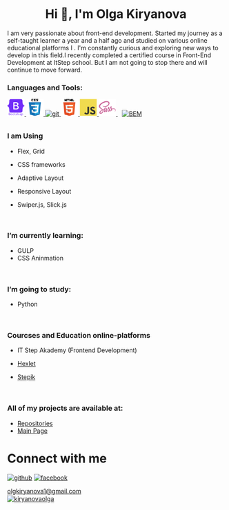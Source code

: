 <h1 align="center">Hi 👋, I'm Olga Kiryanova</h1>
<p>I am very passionate about front-end development. Started my journey as a self-taught learner a year and a half ago and studied on various online educational platforms
I . I'm constantly curious and exploring new ways to develop in this field.I recently completed a certified course in Front-End Development at ItStep school. But I am not going to stop there and will continue to move forward.</p>


<h3 align="left">Languages and Tools:</h3>
<p align="left"> <a href="https://getbootstrap.com" target="_blank" rel="noreferrer"> <img src="https://raw.githubusercontent.com/devicons/devicon/master/icons/bootstrap/bootstrap-plain-wordmark.svg" alt="bootstrap" width="40" height="40"/> </a> <a href="https://www.w3schools.com/css/" target="_blank" rel="noreferrer"> <img src="https://raw.githubusercontent.com/devicons/devicon/master/icons/css3/css3-original-wordmark.svg" alt="css3" width="40" height="40"/> </a> <a href="https://git-scm.com/" target="_blank" rel="noreferrer"> <img src="https://www.vectorlogo.zone/logos/git-scm/git-scm-icon.svg" alt="git" width="40" height="40"/> </a> <a href="https://www.w3.org/html/" target="_blank" rel="noreferrer"> <img src="https://raw.githubusercontent.com/devicons/devicon/master/icons/html5/html5-original-wordmark.svg" alt="html5" width="40" height="40"/> </a> <a href="https://developer.mozilla.org/en-US/docs/Web/JavaScript" target="_blank" rel="noreferrer"> <img src="https://raw.githubusercontent.com/devicons/devicon/master/icons/javascript/javascript-original.svg" alt="javascript" width="40" height="40"/> </a> </a> <a href="https://sass-lang.com" target="_blank" rel="noreferrer"> <img src="https://raw.githubusercontent.com/devicons/devicon/master/icons/sass/sass-original.svg" alt="sass" width="40" height="40"/> </a> <a href="http://getbem.com/" target="_blank"><img style="margin: 10px" src="https://profilinator.rishav.dev/skills-assets/bem.svg" alt="BEM" height="50" /></a>  </p>


  

### <div align="left">I am Using</div>  
  

- Flex, Grid  
  

- CSS frameworks   
  

- Adaptive Layout  
  

- Responsive Layout
  
- Swiper.js, Slick.js
  

<br/>  

### <div align="left">I’m currently learning:</div>  
- GULP
- CSS Aninmation
<br/>

### <div align="left">I’m going to study:</div>  
- Python
<br/> 


### <div align="left">Courcses and  Education online-platforms</div>  


  
- IT Step Akademy (Frontend Development)


- <a href="https://github.com/Hexlet" target="_blank">Hexlet</a> 
  

- <a href="https://welcome.stepik.org/en/about" target="_blank">Stepik</a>

  <br>
  
### <div align="left"> All of my projects are available at:</div> 
-  <a href="https://github.com/kiryanovaolga?tab=repositories">Repositories</a>
- <a href="https://github.com/kiryanovaolga">Main Page</a>




# Connect with me  

<a href="https://github.com/kiryanovaolga" target="blank"><img src='https://cdn.jsdelivr.net/npm/simple-icons@3.0.1/icons/github.svg' alt='github' height='40'></a>
<a href="https://www.facebook.com/profile.php?id=100004407303369&locale=cs_CZ" target="blank"><img src='https://cdn.jsdelivr.net/npm/simple-icons@3.0.1/icons/facebook.svg' alt='facebook' height='40'></a>
<div><a href="mailto:olgkiryanova1@gmail.com">olgkiryanova1@gmail.com</a></div>
<a href="https://linkedin.com/in/kiryanovaolga" target="blank"><img align="center" src="https://raw.githubusercontent.com/rahuldkjain/github-profile-readme-generator/master/src/images/icons/Social/linked-in-alt.svg" alt="kiryanovaolga" height="30" width="40" /></a>
